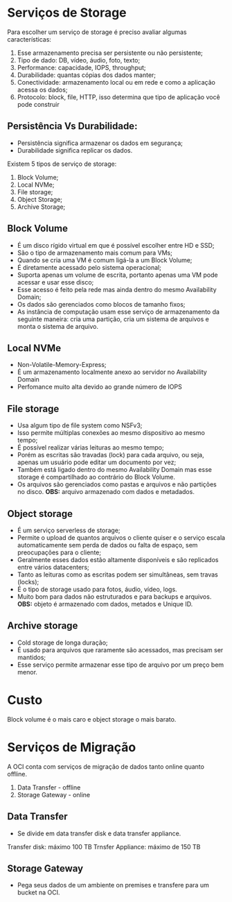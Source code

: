 # Serviços de Storage

Para escolher um serviço de storage é preciso avaliar algumas características:
1. Esse armazenamento precisa ser persistente ou não persistente;
2. Tipo de dado: DB, vídeo, áudio, foto, texto;
3. Performance: capacidade, IOPS, throughput;
4. Durabilidade: quantas cópias dos dados manter;
5. Conectividade: armazenamento local ou em rede e como a aplicação acessa os dados;
6. Protocolo: block, file, HTTP, isso determina que tipo de aplicação você pode construir

## Persistência Vs Durabilidade:
- Persistência significa armazenar os dados em segurança;
- Durabilidade significa replicar os dados.  

Existem 5 tipos de serviço de storage:
1. Block Volume;
2. Local NVMe;
3. File storage;
4. Object Storage;
5. Archive Storage;

## Block Volume
- É um disco rígido virtual em que é possível escolher entre HD e SSD;
- São o tipo de armazenamento mais comum para VMs;
- Quando se cria uma VM é comum ligá-la a um Block Volume;
- É diretamente acessado pelo sistema operacional;
- Suporta apenas um volume de escrita, portanto apenas uma VM pode acessar e usar esse disco;
- Esse acesso é feito pela rede mas ainda dentro do mesmo Availability Domain;
- Os dados são gerenciados como blocos de tamanho fixos;
- As instância de computação usam esse serviço de armazenamento da seguinte maneira: cria uma partição, cria um sistema de arquivos e monta o sistema de arquivo.

## Local NVMe 
- Non-Volatile-Memory-Express;
- É um armazenamento localmente anexo ao servidor no Availability Domain
- Perfomance muito alta devido ao grande número de IOPS


## File storage
- Usa algum tipo de file system como NSFv3;
- Isso permite múltiplas conexões ao mesmo dispositivo ao mesmo tempo;
- É possível realizar várias leituras ao mesmo tempo;
- Porém as escritas são travadas (lock) para cada arquivo, ou seja, apenas um usuário pode editar um documento por vez;
- Também está ligado dentro do mesmo Availability Domain mas esse storage é compartilhado ao contrário do Block Volume.
- Os arquivos são gerenciados como pastas e arquivos e não partições no disco.
**OBS:** arquivo armazenado com dados e metadados.

## Object storage
- É um serviço serverless de storage;
- Permite o upload de quantos arquivos o cliente quiser e o serviço escala automaticamente sem perda de dados ou falta de espaço, sem preocupações para o cliente;
- Geralmente esses dados estão altamente disponíveis e são replicados entre vários datacenters;
- Tanto as leituras como as escritas podem ser simultâneas, sem travas (locks);
- É o tipo de storage usado para fotos, áudio, vídeo, logs.
- Muito bom para dados não estruturados e para backups e arquivos.
**OBS:** objeto é armazenado com dados, metados e Unique ID.

## Archive storage
- Cold storage de longa duração;
- É usado para arquivos que raramente são acessados, mas precisam ser mantidos;
- Esse serviço permite armazenar esse tipo de arquivo por um preço bem menor.

# Custo

Block volume é o mais caro e object storage o mais barato.

# Serviços de Migração

A OCI conta com serviços de migração de dados tanto online quanto offline.

1. Data Transfer - offline
2. Storage Gateway - online

## Data Transfer

- Se divide em data transfer disk e data transfer appliance.

Transfer disk: máximo 100 TB
Trnsfer Appliance: máximo de 150 TB

## Storage Gateway

- Pega seus dados de um ambiente on premises e transfere para um bucket na OCI.


